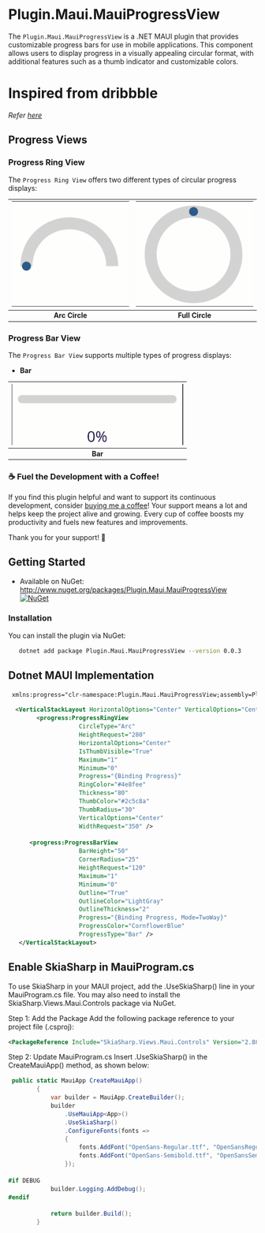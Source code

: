 ﻿# Plugin.Maui.MauiProgressView

The `Plugin.Maui.MauiProgressView` is a .NET MAUI plugin that provides customizable progress bars for use in mobile applications. This component allows users to display progress in a visually appealing circular format, with additional features such as a thumb indicator and customizable colors.

# Inspired from dribbble 
_Refer [here](https://dribbble.com/shots/19500244-Attendance-App?utm_source=Clipboard_Shot&utm_campaign=agungmahendra15&utm_content=Attendance%20App&utm_medium=Social_Share&utm_source=Clipboard_Shot&utm_campaign=agungmahendra15&utm_content=Attendance%20App&utm_medium=Social_Share)_

## Progress Views

### Progress Ring View

The `Progress Ring View` offers two different types of circular progress displays:

| ![ArcCircle](https://raw.githubusercontent.com/samirgcofficial/Plugin.Maui.ProgressView/main/Images/ProgressRingViewArc.gif) | ![FullCircle](https://raw.githubusercontent.com/samirgcofficial/Plugin.Maui.ProgressView/main/Images/ProgressRingViewFullCircle.gif) |
|:--:|:--:|
| **Arc Circle** | **Full Circle** |

### Progress Bar View

The `Progress Bar View` supports multiple types of progress displays:

- **Bar**  

|![Bar](https://raw.githubusercontent.com/samirgcofficial/Plugin.Maui.ProgressView/main/Images/Progressbarviewbar.gif)|
|:--:|
|**Bar** |


### ☕️ Fuel the Development with a Coffee!

If you find this plugin helpful and want to support its continuous development, consider [buying me a coffee](https://www.buymeacoffee.com/samirgc)! Your support means a lot and helps keep the project alive and growing. Every cup of coffee boosts my productivity and fuels new features and improvements.

Thank you for your support! 🙌


## Getting Started

* Available on NuGet: <http://www.nuget.org/packages/Plugin.Maui.MauiProgressView> [![NuGet](https://img.shields.io/nuget/v/Plugin.Maui.MauiProgressView.svg?label=NuGet)](https://www.nuget.org/packages/Plugin.Maui.MauiProgressView/)


### Installation

You can install the plugin via NuGet:

```sh
   dotnet add package Plugin.Maui.MauiProgressView --version 0.0.3 
```


## Dotnet MAUI Implementation 
```xml
 xmlns:progress="clr-namespace:Plugin.Maui.MauiProgressView;assembly=Plugin.Maui.MauiProgressView"
 ```

```xml
  <VerticalStackLayout HorizontalOptions="Center" VerticalOptions="Center">
        <progress:ProgressRingView
                    CircleType="Arc"
                    HeightRequest="280"
                    HorizontalOptions="Center"
                    IsThumbVisible="True"
                    Maximum="1"
                    Minimum="0"
                    Progress="{Binding Progress}"
                    RingColor="#4e8fee"
                    Thickness="80"
                    ThumbColor="#2c5c8a"
                    ThumbRadius="30"
                    VerticalOptions="Center"
                    WidthRequest="350" />
    
      <progress:ProgressBarView
                    BarHeight="50"
                    CornerRadius="25"
                    HeightRequest="120"
                    Maximum="1"
                    Minimum="0"
                    Outline="True"
                    OutlineColor="LightGray"
                    OutlineThickness="2"
                    Progress="{Binding Progress, Mode=TwoWay}"
                    ProgressColor="CornflowerBlue"
                    ProgressType="Bar" />
   </VerticalStackLayout>
```

## Enable SkiaSharp in MauiProgram.cs
To use SkiaSharp in your MAUI project, add the .UseSkiaSharp() line in your MauiProgram.cs file. You may also need to install the SkiaSharp.Views.Maui.Controls package via NuGet.

Step 1: Add the Package
Add the following package reference to your project file (.csproj):

```xml
<PackageReference Include="SkiaSharp.Views.Maui.Controls" Version="2.88.8" />
```
Step 2: Update MauiProgram.cs
Insert .UseSkiaSharp() in the CreateMauiApp() method, as shown below:

```csharp 
 public static MauiApp CreateMauiApp()
        {
            var builder = MauiApp.CreateBuilder();
            builder
                .UseMauiApp<App>()
                .UseSkiaSharp()
                .ConfigureFonts(fonts =>
                {
                    fonts.AddFont("OpenSans-Regular.ttf", "OpenSansRegular");
                    fonts.AddFont("OpenSans-Semibold.ttf", "OpenSansSemibold");
                });

#if DEBUG
    		builder.Logging.AddDebug();
#endif

            return builder.Build();
        }


```



